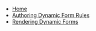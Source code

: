 - [Home](/home.md)
- [Authoring Dynamic Form Rules](Dynamic-Forms/Authoring-the-Rules/README.md)
- [Rendering Dynamic Forms](Dynamic-Forms/Rendering-the-Rules/README.md)
